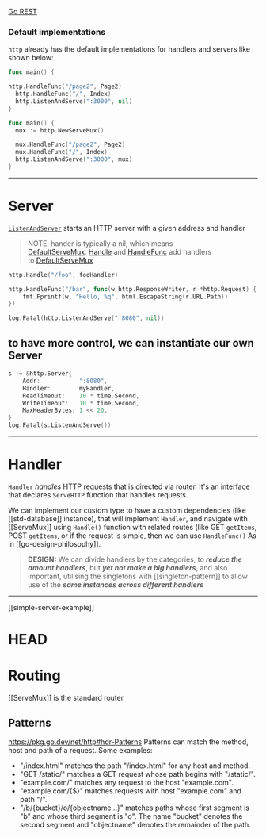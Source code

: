 [Go REST](https://www.jetbrains.com/guide/go/tutorials/rest_api_series/stdlib/)
### Default implementations

`http` already has the default implementations for handlers and servers like shown below:
```go
func main() {

http.HandleFunc("/page2", Page2)
  http.HandleFunc("/", Index)
  http.ListenAndServe(":3000", nil)
}
```

```go
func main() {
  mux := http.NewServeMux()

  mux.HandleFunc("/page2", Page2)
  mux.HandleFunc("/", Index)
  http.ListenAndServe(":3000", mux)
}
```


---
# Server

[`ListenAndServer`]() starts an HTTP server with a given address and handler
> NOTE: hander is typically a nil, which means [DefaultServeMux](https://pkg.go.dev/net/http#DefaultServeMux). [Handle](https://pkg.go.dev/net/http#Handle) and [HandleFunc](https://pkg.go.dev/net/http#HandleFunc) add handlers to [DefaultServeMux](https://pkg.go.dev/net/http#DefaultServeMux)


```go
http.Handle("/foo", fooHandler)

http.HandleFunc("/bar", func(w http.ResponseWriter, r *http.Request) {
	fmt.Fprintf(w, "Hello, %q", html.EscapeString(r.URL.Path))
})

log.Fatal(http.ListenAndServe(":8080", nil))
```

## to have more control, we can instantiate our own Server
```go
s := &http.Server{
	Addr:           ":8080",
	Handler:        myHandler,
	ReadTimeout:    10 * time.Second,
	WriteTimeout:   10 * time.Second,
	MaxHeaderBytes: 1 << 20,
}
log.Fatal(s.ListenAndServe())
```

---
# Handler
`Handler` *handles* HTTP requests that is directed via router. It's an interface that declares `ServeHTTP` function that handles requests.

We can implement our custom type to have a custom dependencies (like [[std-database]] instance),  that will implement `Handler`, and navigate with [[ServeMux]] using `Handle()` function with related routes (like GET `getItems`, POST `getItems`, or if the request is simple, then we can use `HandleFunc()`
As in [[go-design-philosophy]].

> **DESIGN:** We can divide handlers by the categories, to ***reduce the amount handlers***, but ***yet not make a big handlers***, and also important, utilising the singletons with [[singleton-pattern]] to allow use of the ***same instances across different handlers***


---
[[simple-server-example]]

# HEAD

# Routing
[[ServeMux]] is the standard router
## Patterns
https://pkg.go.dev/net/http#hdr-Patterns
Patterns can match the method, host and path of a request. Some examples:
- "/index.html" matches the path "/index.html" for any host and method.
- "GET /static/" matches a GET request whose path begins with "/static/".
- "example.com/" matches any request to the host "example.com".
- "example.com/{$}" matches requests with host "example.com" and path "/".
- "/b/{bucket}/o/{objectname...}" matches paths whose first segment is "b" and whose third segment is "o". The name "bucket" denotes the second segment and "objectname" denotes the remainder of the path.
